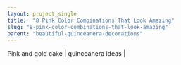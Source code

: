 ```yaml
---
layout: project_single
title:  "8 Pink Color Combinations That Look Amazing"
slug: "8-pink-color-combinations-that-look-amazing"
parent: "beautiful-quinceanera-decorations"
---
```

Pink and gold cake | quinceanera ideas |